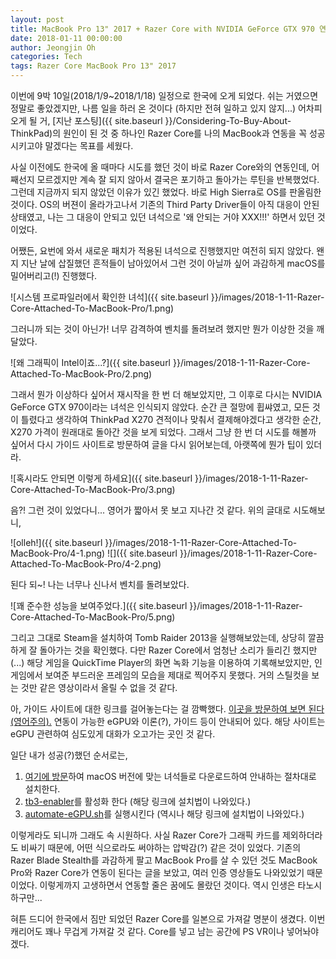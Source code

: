 ```yaml
---
layout: post
title: MacBook Pro 13" 2017 + Razer Core with NVIDIA GeForce GTX 970 연동 후기
date: 2018-01-11 00:00:00
author: Jeongjin Oh
categories: Tech
tags: Razer Core MacBook Pro 13" 2017
---
```


이번에 9박 10일(2018/1/9~2018/1/18) 일정으로 한국에 오게 되었다. 쉬는 거였으면 정말로 좋았겠지만, 나름 일을 하러 온 것이다 (하지만 전혀 일하고 있지 않지...) 어차피 오게 될 거, [지난 포스팅]({{ site.baseurl }}/Considering-To-Buy-About-ThinkPad)의 원인이 된 것 중 하나인 Razer Core를 나의 MacBook과 연동을 꼭 성공시키고야 말겠다는 목표를 세웠다.

사실 이전에도 한국에 올 때마다 시도를 했던 것이 바로 Razer Core와의 연동인데, 어째선지 모르겠지만 계속 잘 되지 않아서 결국은 포기하고 돌아가는 루틴을 반복했었다. 그런데 지금까지 되지 않았던 이유가 있긴 했었다. 바로 High Sierra로 OS를 판올림한 것이다. OS의 버젼이 올라가고나서 기존의 Third Party Driver들이 아직 대응이 안된 상태였고, 나는 그 대응이 안되고 있던 녀석으로 '왜 안되는 거야 XXX!!!' 하면서 있던 것이었다.

어쨌든, 요번에 와서 새로운 패치가 적용된 녀석으로 진행했지만 여전히 되지 않았다. 왠지 지난 날에 삽질했던 흔적들이 남아있어서 그런 것이 아닐까 싶어 과감하게 macOS를 밀어버리고(!) 진행했다.

![시스템 프로파일러에서 확인한 녀석]({{ site.baseurl }}/images/2018-1-11-Razer-Core-Attached-To-MacBook-Pro/1.png)

그러니까 되는 것이 아닌가! 너무 감격하여 벤치를 돌려보려 했지만 뭔가 이상한 것을 깨달았다.

![왜 그래픽이 Intel이죠...?]({{ site.baseurl }}/images/2018-1-11-Razer-Core-Attached-To-MacBook-Pro/2.png)

그래서 뭔가 이상하다 싶어서 재시작을 한 번 더 해보았지만, 그 이후로 다시는 NVIDIA GeForce GTX 970이라는 녀석은 인식되지 않았다. 순간 큰 절망에 휩쌰였고, 모든 것이 틀렸다고 생각하여 ThinkPad X270 견적이나 맞춰서 결제해야겠다고 생각한 순간, X270 가격이 원래대로 돌아간 것을 보게 되었다. 그래서 그냥 한 번 더 시도를 해볼까 싶어서 다시 가이드 사이트로 방문하여 글을 다시 읽어보는데, 아랫쪽에 뭔가 팁이 있더라.

![혹시라도 안되면 이렇게 하세요]({{ site.baseurl }}/images/2018-1-11-Razer-Core-Attached-To-MacBook-Pro/3.png)

음?! 그런 것이 있었다니... 영어가 짧아서 못 보고 지나간 것 같다. 위의 글대로 시도해보니,

![olleh!]({{ site.baseurl }}/images/2018-1-11-Razer-Core-Attached-To-MacBook-Pro/4-1.png) ![]({{ site.baseurl }}/images/2018-1-11-Razer-Core-Attached-To-MacBook-Pro/4-2.png)

된다 되~! 나는 너무나 신나서 벤치를 돌려보았다.

![꽤 준수한 성능을 보여주었다.]({{ site.baseurl }}/images/2018-1-11-Razer-Core-Attached-To-MacBook-Pro/5.png)

그리고 그대로 Steam을 설치하여 Tomb Raider 2013을 실행해보았는데, 상당히 깔끔하게 잘 돌아가는 것을 확인했다. 다만 Razer Core에서 엄청난 소리가 들리긴 했지만 (...) 해당 게임을 QuickTime Player의 화면 녹화 기능을 이용하여 기록해보았지만, 인게임에서 보여준 부드러운 프레임의 모습을 제대로 찍어주지 못했다. 거의 스틸컷을 보는 것만 같은 영상이라서 올릴 수 없을 것 같다.

아, 가이드 사이트에 대한 링크를 걸어놓는다는 걸 깜빡했다. [이곳을 방문하여 보면 된다 (영어주의).](https://egpu.io/setup-guide-external-graphics-card-mac/) 연동이 가능한 eGPU와 이론(?), 가이드 등이 안내되어 있다. 해당 사이트는 eGPU 관련하여 심도있게 대화가 오고가는 곳인 것 같다.

일단 내가 성공(?)했던 순서로는,

1. [여기에 방문](https://egpu.io/forums/mac-setup/wip-nvidia-egpu-support-for-high-sierra/)하여 macOS 버전에 맞는 녀석들로 다운로드하여 안내하는 절차대로 설치한다.
2. [tb3-enabler](https://github.com/KhaosT/tb3-enabler)를 활성화 한다 (해당 링크에 설치법이 나와있다.)
3. [automate-eGPU.sh](https://github.com/goalque/automate-eGPU)를 실행시킨다 (역시나 해당 링크에 설치법이 나와있다.)

이렇게라도 되니까 그래도 속 시원하다. 사실 Razer Core가 그래픽 카드를 제외하더라도 비싸기 때문에, 어떤 식으로라도 써야하는 압박감(?) 같은 것이 있었다. 기존의 Razer Blade Stealth를 과감하게 팔고 MacBook Pro를 살 수 있던 것도 MacBook Pro와 Razer Core가 연동이 된다는 글을 보았고, 여러 인증 영상들도 나와있었기 때문이었다. 이렇게까지 고생하면서 연동할 줄은 꿈에도 몰랐던 것이다. 역시 인생은 타노시하구만...

혀튼 드디어 한국에서 짐만 되었던 Razer Core를 일본으로 가져갈 명분이 생겼다. 이번 캐리어도 꽤나 무겁게 가져갈 것 같다. Core를 넣고 남는 공간에 PS VR이나 넣어놔야겠다.
